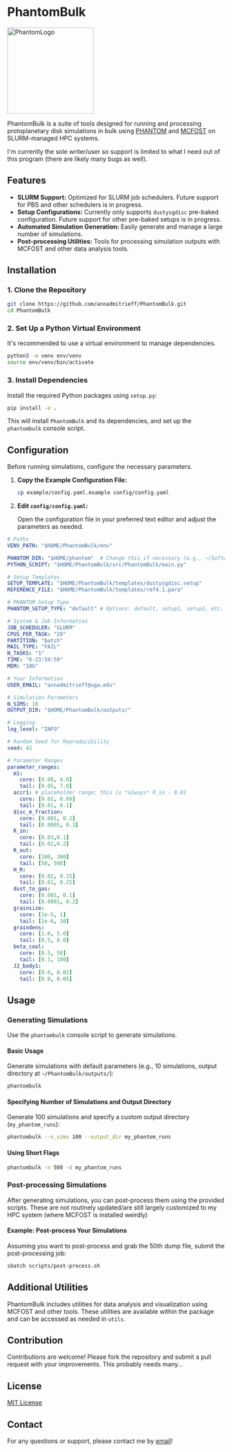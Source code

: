 
# PhantomBulk

<img src="https://phantomsph.github.io/image/logo.png" alt="PhantomLogo" width="200" height="200"/>

PhantomBulk is a suite of tools designed for running and processing protoplanetary disk simulations in bulk using [PHANTOM](https://github.com/danieljprice/phantom) and [MCFOST](https://github.com/cpinte/mcfost) on SLURM-managed HPC systems.

I'm currently the sole writer/user so support is limited to what I need out of this program (there are likely many bugs as well).

## Features

- **SLURM Support:** Optimized for SLURM job schedulers. Future support for PBS and other schedulers is in progress.
- **Setup Configurations:** Currently only supports `dustysgdisc` pre-baked configuration. Future support for other pre-baked setups is in progress.
- **Automated Simulation Generation:** Easily generate and manage a large number of simulations.
- **Post-processing Utilities:** Tools for processing simulation outputs with MCFOST and other data analysis tools.

## Installation

### 1. Clone the Repository

```bash
git clone https://github.com/annadmitrieff/PhantomBulk.git
cd PhantomBulk
```

### 2. Set Up a Python Virtual Environment

It's recommended to use a virtual environment to manage dependencies.

```bash
python3 -m venv env/venv
source env/venv/bin/activate
```

### 3. Install Dependencies

Install the required Python packages using `setup.py`:

```bash
pip install -e .
```

This will install `PhantomBulk` and its dependencies, and set up the `phantombulk` console script.

## Configuration

Before running simulations, configure the necessary parameters.

1. **Copy the Example Configuration File:**

   ```bash
   cp example/config.yaml.example config/config.yaml
   ```

2. **Edit `config/config.yaml`:**

   Open the configuration file in your preferred text editor and adjust the parameters as needed.

```yaml
# Paths
VENV_PATH: "$HOME/PhantomBulk/env"

PHANTOM_DIR: "$HOME/phantom"  # Change this if necessary (e.g., ~/Software/phantom/)
PYTHON_SCRIPT: "$HOME/PhantomBulk/src/PhantomBulk/main.py"

# Setup Templates
SETUP_TEMPLATE: "$HOME/PhantomBulk/templates/dustysgdisc.setup"
REFERENCE_FILE: "$HOME/PhantomBulk/templates/ref4.1.para"       

# PHANTOM Setup Type
PHANTOM_SETUP_TYPE: "default" # Options: default, setup1, setup2, etc.

# System & Job Information
JOB_SCHEDULER: "SLURM" 
CPUS_PER_TASK: "20"
PARTITION: "batch"
MAIL_TYPE: "FAIL"
N_TASKS: "1"
TIME: "6-23:59:59"
MEM: "10G"

# Your Information
USER_EMAIL: "annadmitrieff@uga.edu"

# Simulation Parameters
N_SIMS: 10
OUTPUT_DIR: "$HOME/PhantomBulk/outputs/"

# Logging
log_level: "INFO"

# Random Seed for Reproducibility
seed: 42

# Parameter Ranges
parameter_ranges:
  m1:
    core: [0.08, 4.0]
    tail: [0.05, 7.0]
  accr1: # placeholder range; this is *always* R_in - 0.01
    core: [0.02, 0.09]
    tail: [0.01, 0.1]
  disc_m_fraction:
    core: [0.001, 0.2]
    tail: [0.0005, 0.3]
  R_in:
    core: [0.03,0.1]
    tail: [0.02,0.2]
  R_out:
    core: [100, 300]
    tail: [50, 500]
  H_R:
    core: [0.02, 0.15]
    tail: [0.01, 0.25]
  dust_to_gas:
    core: [0.001, 0.1]
    tail: [0.0001, 0.2]
  grainsize:
    core: [1e-5, 1]
    tail: [1e-6, 10]
  graindens:
    core: [1.0, 5.0]
    tail: [0.5, 8.0]
  beta_cool:
    core: [0.5, 50]
    tail: [0.1, 100]
  J2_body1:
    core: [0.0, 0.02]
    tail: [0.0, 0.05]

```

## Usage

### Generating Simulations

Use the `phantombulk` console script to generate simulations.

#### Basic Usage

Generate simulations with default parameters (e.g., 10 simulations, output directory at `~/PhantomBulk/outputs/`):

```bash
phantombulk
```

#### Specifying Number of Simulations and Output Directory

Generate 100 simulations and specify a custom output directory (`my_phantom_runs`):

```bash
phantombulk --n_sims 100 --output_dir my_phantom_runs
```

#### Using Short Flags

```bash
phantombulk -n 500 -d my_phantom_runs
```

### Post-processing Simulations

After generating simulations, you can post-process them using the provided scripts. These are not routinely updated/are still largely customized to my HPC system (where MCFOST is installed weirdly)

#### Example: Post-process Your Simulations

Assuming you want to post-process and grab the 50th dump file, submit the post-processing job:

```bash
sbatch scripts/post-process.sh
```

## Additional Utilities

PhantomBulk includes utilities for data analysis and visualization using MCFOST and other tools. These utilities are available within the package and can be accessed as needed in `utils`.

## Contribution

Contributions are welcome! Please fork the repository and submit a pull request with your improvements. This probably needs many...

## License

[MIT License](LICENSE)

## Contact

For any questions or support, please contact me by [email](mailto:annadmitrieff@uga.edu)!
